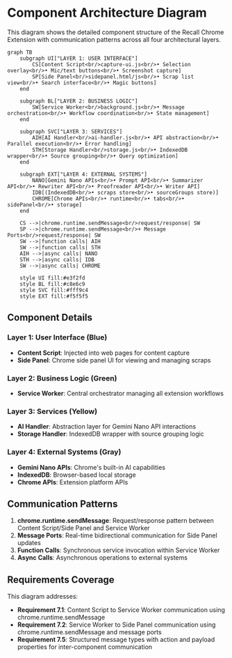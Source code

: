 # Component Architecture Diagram

This diagram shows the detailed component structure of the Recall Chrome Extension with communication patterns across all four architectural layers.

```mermaid
graph TB
    subgraph UI["LAYER 1: USER INTERFACE"]
        CS[Content Script<br/>capture-ui.js<br/>• Selection overlay<br/>• Mic/text buttons<br/>• Screenshot capture]
        SP[Side Panel<br/>sidepanel.html/js<br/>• Scrap list view<br/>• Search interface<br/>• Magic buttons]
    end
    
    subgraph BL["LAYER 2: BUSINESS LOGIC"]
        SW[Service Worker<br/>background.js<br/>• Message orchestration<br/>• Workflow coordination<br/>• State management]
    end
    
    subgraph SVC["LAYER 3: SERVICES"]
        AIH[AI Handler<br/>ai-handler.js<br/>• API abstraction<br/>• Parallel execution<br/>• Error handling]
        STH[Storage Handler<br/>storage.js<br/>• IndexedDB wrapper<br/>• Source grouping<br/>• Query optimization]
    end
    
    subgraph EXT["LAYER 4: EXTERNAL SYSTEMS"]
        NANO[Gemini Nano APIs<br/>• Prompt API<br/>• Summarizer API<br/>• Rewriter API<br/>• Proofreader API<br/>• Writer API]
        IDB[(IndexedDB<br/>• scraps store<br/>• sourceGroups store)]
        CHROME[Chrome APIs<br/>• runtime<br/>• tabs<br/>• sidePanel<br/>• storage]
    end
    
    CS -->|chrome.runtime.sendMessage<br/>request/response| SW
    SP -->|chrome.runtime.sendMessage<br/>+ Message Ports<br/>request/response| SW
    SW -->|function calls| AIH
    SW -->|function calls| STH
    AIH -->|async calls| NANO
    STH -->|async calls| IDB
    SW -->|async calls| CHROME
    
    style UI fill:#e3f2fd
    style BL fill:#c8e6c9
    style SVC fill:#fff9c4
    style EXT fill:#f5f5f5
```

## Component Details

### Layer 1: User Interface (Blue)
- **Content Script**: Injected into web pages for content capture
- **Side Panel**: Chrome side panel UI for viewing and managing scraps

### Layer 2: Business Logic (Green)
- **Service Worker**: Central orchestrator managing all extension workflows

### Layer 3: Services (Yellow)
- **AI Handler**: Abstraction layer for Gemini Nano API interactions
- **Storage Handler**: IndexedDB wrapper with source grouping logic

### Layer 4: External Systems (Gray)
- **Gemini Nano APIs**: Chrome's built-in AI capabilities
- **IndexedDB**: Browser-based local storage
- **Chrome APIs**: Extension platform APIs

## Communication Patterns

1. **chrome.runtime.sendMessage**: Request/response pattern between Content Script/Side Panel and Service Worker
2. **Message Ports**: Real-time bidirectional communication for Side Panel updates
3. **Function Calls**: Synchronous service invocation within Service Worker
4. **Async Calls**: Asynchronous operations to external systems

## Requirements Coverage

This diagram addresses:
- **Requirement 7.1**: Content Script to Service Worker communication using chrome.runtime.sendMessage
- **Requirement 7.2**: Service Worker to Side Panel communication using chrome.runtime.sendMessage and message ports
- **Requirement 7.5**: Structured message types with action and payload properties for inter-component communication
